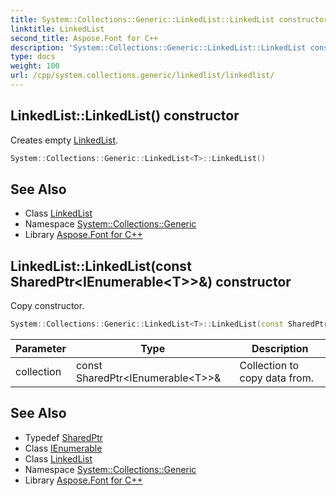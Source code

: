 ```yaml
---
title: System::Collections::Generic::LinkedList::LinkedList constructor
linktitle: LinkedList
second_title: Aspose.Font for C++
description: 'System::Collections::Generic::LinkedList::LinkedList constructor. Creates empty LinkedList in C++.'
type: docs
weight: 100
url: /cpp/system.collections.generic/linkedlist/linkedlist/
---
```

## LinkedList::LinkedList() constructor


Creates empty [LinkedList](../).

```cpp
System::Collections::Generic::LinkedList<T>::LinkedList()
```

## See Also

* Class [LinkedList](../)
* Namespace [System::Collections::Generic](../../)
* Library [Aspose.Font for C++](../../../)
## LinkedList::LinkedList(const SharedPtr\<IEnumerable\<T\>\>\&) constructor


Copy constructor.

```cpp
System::Collections::Generic::LinkedList<T>::LinkedList(const SharedPtr<IEnumerable<T>> &collection)
```


| Parameter | Type | Description |
| --- | --- | --- |
| collection | const SharedPtr\<IEnumerable\<T\>\>\& | Collection to copy data from. |

## See Also

* Typedef [SharedPtr](../../../system/sharedptr/)
* Class [IEnumerable](../../ienumerable/)
* Class [LinkedList](../)
* Namespace [System::Collections::Generic](../../)
* Library [Aspose.Font for C++](../../../)
